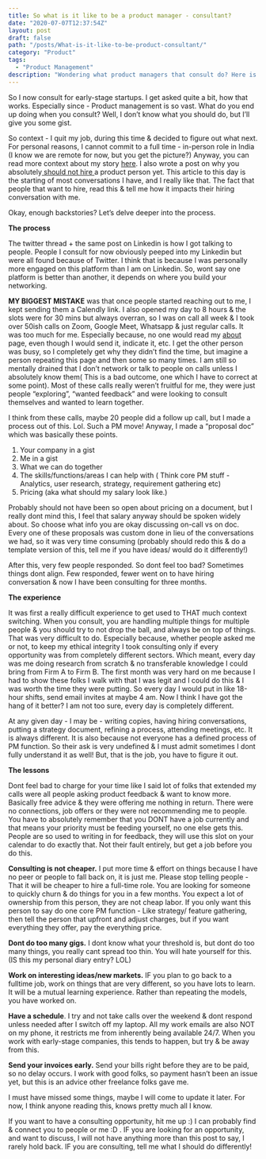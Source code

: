 ```yaml
---
title: So what is it like to be a product manager - consultant?
date: "2020-07-07T12:37:54Z"
layout: post
draft: false
path: "/posts/What-is-it-like-to-be-product-consultant/"
category: "Product"
tags:
  - "Product Management"
description: "Wondering what product managers that consult do? Here is my version, experiences and some learnings."
---
```


So I now consult for early-stage startups. I get asked quite a bit, how that works. Especially since - Product management is so vast. What do you end up doing when you consult? Well, I don’t know what you should do, but I’ll give you some gist. 

So context - I quit my job, during this time & decided to figure out what next. For personal reasons, I cannot commit to a full time - in-person role in India (I know we are remote for now, but you get the picture?) Anyway, you can read more context about my story [here](https://twitter.com/vindytalks/status/1246068551938478081). I also wrote a post on why you absolutely[ should not hire ](https://www.vindhyac.com/posts/hire-product-person/)a product person yet. This article to this day is the starting of most conversations I have, and I really like that. The fact that people that want to hire, read this & tell me how it impacts their hiring conversation with me. 

Okay, enough backstories? Let’s delve deeper into the process.

**The process**

The twitter thread + the same post on Linkedin is how I got talking to people. People I consult for now obviously peeped into my Linkedin but were all found because of Twitter. I think that is because I was personally more engaged on this platform than I am on Linkedin. So, wont say one platform is better than another, it depends on where you build your networking. 

**MY BIGGEST MISTAKE** was that once people started reaching out to me, I kept sending them a Calendly link. I also opened my day to 8 hours & the slots were for 30 mins but always overran, so I was on call all week & I took over 50ish calls on Zoom, Google Meet, Whatsapp & just regular calls. It was too much for me. Especially because, no one would read my [about ](https://www.vindhyac.com/about/)page, even though I would send it, indicate it, etc. I get the other person was busy, so I completely get why they didn’t find the time, but imagine a person repeating this page and then some so many times. I am still so mentally drained that I don’t network or talk to people on calls unless I absolutely know them( This is a bad outcome, one which I have to correct at some point). Most of these calls really weren’t fruitful for me, they were just people “exploring”, “wanted feedback” and were looking to consult themselves and wanted to learn together. 

I think from these calls, maybe 20 people did a follow up call, but I made a process out of this. Lol. Such a PM move! Anyway, I made a “proposal doc” which was basically these points. 

1. Your company in a gist 
2. Me in a gist 
3. What we can do together
4. The skills/functions/areas I can help with ( Think core PM stuff - Analytics, user research, strategy, requirement gathering etc) 
5. Pricing (aka what should my salary look like.)

Probably should not have been so open about pricing on a document, but I really dont mind this, I feel that salary anyway should be spoken widely about. So choose what info you are okay discussing on-call vs on doc. Every one of these proposals was custom done in lieu of the conversations we had, so it was very time consuming (probably should redo this & do a template version of this, tell me if you have ideas/ would do it differently!) 

After this, very few people responded. So dont feel too bad? Sometimes things dont align. Few responded, fewer went on to have hiring conversation & now I have been consulting for three months. 

**The experience**

It was first a really difficult experience to get used to THAT much context switching. When you consult, you are handling multiple things for multiple people & you should try to not drop the ball, and always be on top of things. That was very difficult to do. Especially because, whether people asked me or not, to keep my ethical integrity I took consulting only if every opportunity was from completely different sectors. Which meant, every day was me doing research from scratch & no transferable knowledge I could bring from Firm A to Firm B. The first month was very hard on me because I had to show these folks I walk with that I was legit and I could do this & I was worth the time they were putting. So every day I would put in like 18-hour shifts, send email invites at maybe 4 am. Now I think I have got the hang of it better? I am not too sure, every day is completely different. 

At any given day - I may be - writing copies, having hiring conversations, putting a strategy document, refining a process, attending meetings, etc. It is always different. It is also because not everyone has a defined process of PM function. So their ask is very undefined & I must admit sometimes I dont fully understand it as well! But, that is the job, you have to figure it out.

**The lessons**

Dont feel bad to charge for your time like I said lot of folks that extended my calls were all people asking product feedback & want to know more. Basically free advice & they were offering me nothing in return. There were no connections, job offers or they were not recommending me to people. You have to absolutely remember that you DONT have a job currently and that means your priority must be feeding yourself, no one else gets this. People are so used to writing in for feedback, they will use this slot on your calendar to do exactly that. Not their fault entirely, but get a job before you do this. 

**Consulting is not cheaper.** I put more time & effort on things because I have no peer or people to fall back on, it is just me. Please stop telling people - That it will be cheaper to hire a full-time role. You are looking for someone to quickly churn & do things for you in a few months. You expect a lot of ownership from this person, they are not cheap labor. If you only want this person to say do one core PM function - Like strategy/ feature gathering, then tell the person that upfront and adjust charges, but if you want everything they offer, pay the everything price.

 **Dont do too many gigs.** I dont know what your threshold is, but dont do too many things, you really cant spread too thin. You will hate yourself for this. (IS this my personal diary entry? LOL) 

**Work on interesting ideas/new markets.** IF you plan to go back to a fulltime job, work on things that are very different, so you have lots to learn. It will be a mutual learning experience. Rather than repeating the models, you have worked on. 

**Have a schedule**. I try and not take calls over the weekend & dont respond unless needed after I switch off my laptop. All my work emails are also NOT on my phone, it restricts me from inherently being available 24/7. When you work with early-stage companies, this tends to happen, but try & be away from this. 

**Send your invoices early.** Send your bills right before they are to be paid, so no delay occurs. I work with good folks, so payment hasn’t been an issue yet, but this is an advice other freelance folks gave me. 

I must have missed some things, maybe I will come to update it later. For now, I think anyone reading this, knows pretty much all I know. 

If you want to have a consulting opportunity, hit me up :) I can probably find & connect you to people or me :D . IF you are looking for an opportunity, and want to discuss, I will not have anything more than this post to say, I rarely hold back. IF you are consulting, tell me what I should do differently! 